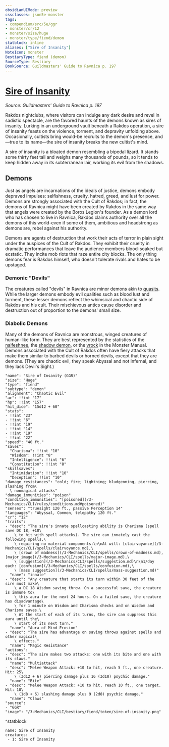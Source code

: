 ```yaml
---
obsidianUIMode: preview
cssclasses: json5e-monster
tags:
- compendium/src/5e/ggr
- monster/cr/12
- monster/size/huge
- monster/type/fiend/demon
statblock: inline
aliases: ["Sire of Insanity"]
NoteIcon: monster
BestiaryType: fiend (demon)
SourceType: Bestiary
BookSource: Guildmasters' Guide to Ravnica p. 197
---
```

# [Sire of Insanity](3-Mechanics\CLI\bestiary\fiend/sire-of-insanity-ggr.md)
*Source: Guildmasters' Guide to Ravnica p. 197*  

Rakdos nightclubs, where visitors can indulge any dark desire and revel in sadistic spectacle, are the favored haunts of the demons known as sires of insanity. Lurking in an underground vault beneath a Rakdos operation, a sire of insanity feasts on the violence, torment, and depravity unfolding above. Occasionally, cultists bring would-be recruits to the demon's presence, and—true to its name—the sire of insanity breaks the new cultist's mind.

A sire of insanity is a bloated demon resembling a bipedal lizard. It stands some thirty feet tall and weighs many thousands of pounds, so it tends to keep hidden away in its subterranean lair, working its evil from the shadows.

## Demons

Just as angels are incarnations of the ideals of justice, demons embody depraved impulses: selfishness, cruelty, hatred, greed, and lust for power. Demons are strongly associated with the Cult of Rakdos; in fact, the demons of Ravnica might have been created by Rakdos in the same way that angels were created by the Boros Legion's founder. As a demon lord who has chosen to live in Ravnica, Rakdos claims authority over all the demons of this world-even if some of them, ambitious and headstrong as demons are, rebel against his authority.

Demons are agents of destruction that work their acts of terror in plain sight under the auspices of the Cult of Rakdos. They exhibit their cruelty in dramatic performances that leave the audience members blood-soaked but ecstatic. They incite mob riots that raze entire city blocks. The only thing demons fear is Rakdos himself, who doesn't tolerate rivals and hates to be upstaged.

### Demonic "Devils"

The creatures called "devils" in Ravnica are minor demons akin to [quasits](/3-Mechanics/CLI/bestiary/fiend/quasit.md). While the larger demons embody evil qualities such as blood lust and torment, these lesser demons reflect the whimsical and chaotic side of Rakdos and his cult. Their mischievous antics cause disorder and destruction out of proportion to the demons' small size.

### Diabolic Demons

Many of the demons of Ravnica are monstrous, winged creatures of human-like form. They are best represented by the statistics of the [nalfeshnee](/3-Mechanics/CLI/bestiary/fiend/nalfeshnee.md), the [shadow demon](/3-Mechanics/CLI/bestiary/fiend/shadow-demon.md), or the [vrock](/3-Mechanics/CLI/bestiary/fiend/vrock.md) in the Monster Manual. Demons associated with the Cult of Rakdos often have fiery attacks that make them similar to barbed devils or horned devils, except that they are demons. (They are chaotic evil, they speak Abyssal and not Infernal, and they lack Devil's Sight.)

```statblock
"name": "Sire of Insanity (GGR)"
"size": "Huge"
"type": "fiend"
"subtype": "demon"
"alignment": "Chaotic Evil"
"ac": !!int "17"
"hp": !!int "157"
"hit_dice": "15d12 + 60"
"stats":
- !!int "23"
- !!int "6"
- !!int "19"
- !!int "14"
- !!int "19"
- !!int "22"
"speed": "40 ft."
"saves":
  "Charisma": !!int "10"
  "Wisdom": !!int "8"
  "Intelligence": !!int "6"
  "Constitution": !!int "8"
"skillsaves":
  "Intimidation": !!int "10"
  "Deception": !!int "10"
"damage_resistances": "cold; fire; lightning; bludgeoning, piercing, slashing from\
  \ nonmagical attacks"
"damage_immunities": "poison"
"condition_immunities": "[poisoned](/3-Mechanics/CLI/rules/conditions.md#poisoned)"
"senses": "truesight 120 ft., passive Perception 14"
"languages": "Abyssal, Common, telepathy 120 ft."
"cr": "12"
"traits":
- "desc": "The sire's innate spellcasting ability is Charisma (spell save DC 18, +10\
    \ to hit with spell attacks). The sire can innately cast the following spells,\
    \ requiring no material components:\n\nAt will: [clairvoyance](/3-Mechanics/CLI/spells/clairvoyance.md),\
    \ [crown of madness](/3-Mechanics/CLI/spells/crown-of-madness.md), [major image](/3-Mechanics/CLI/spells/major-image.md),\
    \ [suggestion](/3-Mechanics/CLI/spells/suggestion.md)\n\n1/day each: [confusion](/3-Mechanics/CLI/spells/confusion.md),\
    \ [mass suggestion](/3-Mechanics/CLI/spells/mass-suggestion.md)"
  "name": "innate"
- "desc": "Any creature that starts its turn within 30 feet of the sire must make\
    \ a DC 18 Wisdom saving throw. On a successful save, the creature is immune to\
    \ this aura for the next 24 hours. On a failed save, the creature has disadvantage\
    \ for 1 minute on Wisdom and Charisma checks and on Wisdom and Charisma saves.\
    \ At the start of each of its turns, the sire can suppress this aura until the\
    \ start of its next turn."
  "name": "Aura of Mind Erosion"
- "desc": "The sire has advantage on saving throws against spells and other magical\
    \ effects."
  "name": "Magic Resistance"
"actions":
- "desc": "The sire makes two attacks: one with its bite and one with its claws."
  "name": "Multiattack"
- "desc": "Melee Weapon Attack: +10 to hit, reach 5 ft., one creature. Hit: 25\
    \ (3d12 + 6) piercing damage plus 16 (3d10) psychic damage."
  "name": "Bite"
- "desc": "Melee Weapon Attack: +10 to hit, reach 10 ft., one target. Hit: 10\
    \ (1d8 + 6) slashing damage plus 9 (2d8) psychic damage."
  "name": "Claws"
"source":
- "GGR"
"image": "/3-Mechanics/CLI/bestiary/fiend/token/sire-of-insanity.png"
```
^statblock

```encounter-table
name: Sire of Insanity
creatures:
 - 1: Sire of Insanity
```